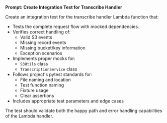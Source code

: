 **Prompt: Create Integration Test for Transcribe Handler**

Create an integration test for the transcribe handler Lambda function that:
- Tests the complete request flow with mocked dependencies.
- Verifies correct handling of:
  - Valid S3 events
  - Missing record events
  - Missing bucket/key information
  - Exception scenarios
- Implements proper mocks for:
  - `S3Utils` class
  - `TranscriptionService` class
- Follows project's pytest standards for:
  - File naming and location
  - Test function naming
  - Fixture usage
  - Clear assertions
- Includes appropriate test parameters and edge cases

The test should validate both the happy path and error handling capabilities of the Lambda handler.
